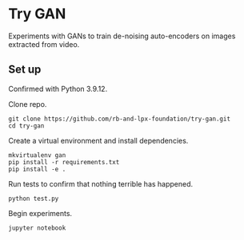 # Try GAN
Experiments with GANs to train de-noising auto-encoders on images extracted from video.

## Set up

Confirmed with Python 3.9.12.

Clone repo.

    git clone https://github.com/rb-and-lpx-foundation/try-gan.git
    cd try-gan

Create a virtual environment and install dependencies.

    mkvirtualenv gan
    pip install -r requirements.txt
    pip install -e .

Run tests to confirm that nothing terrible has happened.

    python test.py

Begin experiments.

    jupyter notebook

